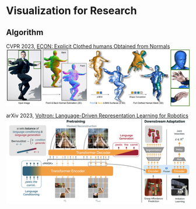 # Visualization for Research

## Algorithm
CVPR 2023, [ECON: Explicit Clothed humans Obtained from Normals](https://xiuyuliang.cn/econ/)
![](imgs/cvpr2023_econ.jpeg)

arXiv 2023, [Voltron: Language-Driven Representation Learning for Robotics](https://github.com/siddk/voltron-robotics)
![](imgs/voltron-framework.png)



